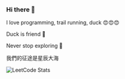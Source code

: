 ### Hi there 👋

I love programming, trail running, duck 😍😍😍

Duck is friend 🦆

Never stop exploring 🥰

我們的征途是星辰大海

![LeetCode Stats](https://leetcard.jacoblin.cool/weitheshinobi?theme=dark&font=Exo%202&ext=contest)
